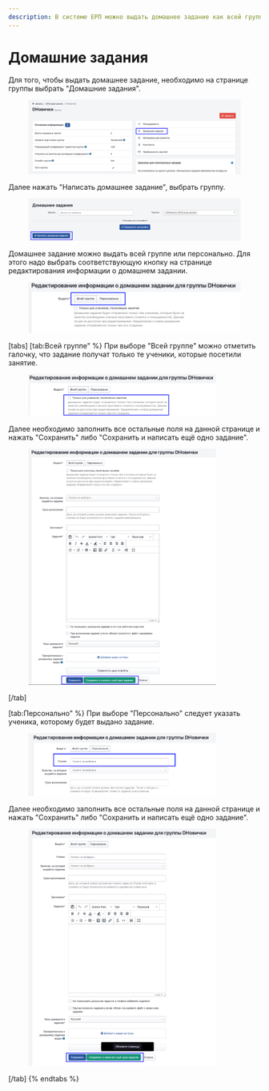 ```yaml
---
description: В системе ЕРП можно выдать домашнее задание как всей группе, так и персонально
---
```


# Домашние задания

Для того, чтобы выдать домашнее задание, необходимо на странице группы выбрать "Домашние задания".&#x20;

<figure><img src="../../../.gitbook/assets/image (52).png" alt=""><figcaption></figcaption></figure>

Далее нажать "Написать домашнее задание", выбрать группу.&#x20;

<figure><img src="../../../.gitbook/assets/image (53).png" alt=""><figcaption></figcaption></figure>

Домашнее задание можно выдать всей группе или персонально. Для этого надо выбрать соответствующую кнопку на странице редактирования информации о домашнем задании.&#x20;

<figure><img src="../../../.gitbook/assets/image (54).png" alt=""><figcaption></figcaption></figure>



[tabs]
[tab:Всей группе" %}
При выборе "Всей группе" можно отметить галочку, что задание получат только те ученики, которые посетили занятие.&#x20;

<figure><img src="../../../.gitbook/assets/image (57).png" alt="" width="375"><figcaption></figcaption></figure>

Далее необходимо заполнить все остальные поля на данной странице и нажать "Сохранить" либо "Сохранить и написать ещё одно задание".

<figure><img src="../../../.gitbook/assets/image (58).png" alt="" width="375"><figcaption></figcaption></figure>
[/tab]

[tab:Персонально" %}
При выборе "Персонально" следует указать ученика, которому будет выдано задание.

<figure><img src="../../../.gitbook/assets/image (59).png" alt="" width="375"><figcaption></figcaption></figure>

Далее необходимо заполнить все остальные поля на данной странице и нажать "Сохранить" либо "Сохранить и написать ещё одно задание".

<figure><img src="../../../.gitbook/assets/image (60).png" alt="" width="375"><figcaption></figcaption></figure>
[/tab]
{% endtabs %}
